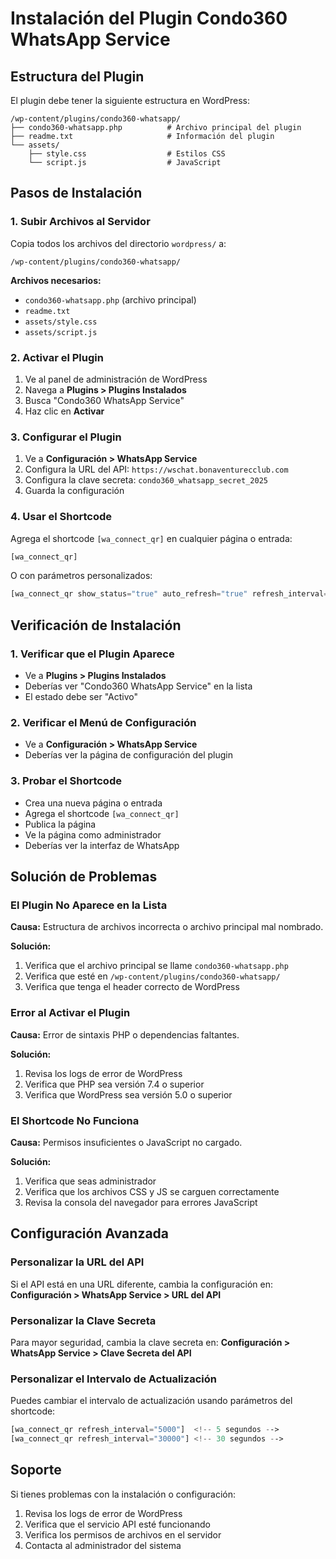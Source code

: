 # Instalación del Plugin Condo360 WhatsApp Service

## Estructura del Plugin

El plugin debe tener la siguiente estructura en WordPress:

```
/wp-content/plugins/condo360-whatsapp/
├── condo360-whatsapp.php          # Archivo principal del plugin
├── readme.txt                     # Información del plugin
└── assets/
    ├── style.css                  # Estilos CSS
    └── script.js                  # JavaScript
```

## Pasos de Instalación

### 1. Subir Archivos al Servidor

Copia todos los archivos del directorio `wordpress/` a:
```
/wp-content/plugins/condo360-whatsapp/
```

**Archivos necesarios:**
- `condo360-whatsapp.php` (archivo principal)
- `readme.txt`
- `assets/style.css`
- `assets/script.js`

### 2. Activar el Plugin

1. Ve al panel de administración de WordPress
2. Navega a **Plugins > Plugins Instalados**
3. Busca "Condo360 WhatsApp Service"
4. Haz clic en **Activar**

### 3. Configurar el Plugin

1. Ve a **Configuración > WhatsApp Service**
2. Configura la URL del API: `https://wschat.bonaventurecclub.com`
3. Configura la clave secreta: `condo360_whatsapp_secret_2025`
4. Guarda la configuración

### 4. Usar el Shortcode

Agrega el shortcode `[wa_connect_qr]` en cualquier página o entrada:

```php
[wa_connect_qr]
```

O con parámetros personalizados:

```php
[wa_connect_qr show_status="true" auto_refresh="true" refresh_interval="10000"]
```

## Verificación de Instalación

### 1. Verificar que el Plugin Aparece

- Ve a **Plugins > Plugins Instalados**
- Deberías ver "Condo360 WhatsApp Service" en la lista
- El estado debe ser "Activo"

### 2. Verificar el Menú de Configuración

- Ve a **Configuración > WhatsApp Service**
- Deberías ver la página de configuración del plugin

### 3. Probar el Shortcode

- Crea una nueva página o entrada
- Agrega el shortcode `[wa_connect_qr]`
- Publica la página
- Ve la página como administrador
- Deberías ver la interfaz de WhatsApp

## Solución de Problemas

### El Plugin No Aparece en la Lista

**Causa:** Estructura de archivos incorrecta o archivo principal mal nombrado.

**Solución:**
1. Verifica que el archivo principal se llame `condo360-whatsapp.php`
2. Verifica que esté en `/wp-content/plugins/condo360-whatsapp/`
3. Verifica que tenga el header correcto de WordPress

### Error al Activar el Plugin

**Causa:** Error de sintaxis PHP o dependencias faltantes.

**Solución:**
1. Revisa los logs de error de WordPress
2. Verifica que PHP sea versión 7.4 o superior
3. Verifica que WordPress sea versión 5.0 o superior

### El Shortcode No Funciona

**Causa:** Permisos insuficientes o JavaScript no cargado.

**Solución:**
1. Verifica que seas administrador
2. Verifica que los archivos CSS y JS se carguen correctamente
3. Revisa la consola del navegador para errores JavaScript

## Configuración Avanzada

### Personalizar la URL del API

Si el API está en una URL diferente, cambia la configuración en:
**Configuración > WhatsApp Service > URL del API**

### Personalizar la Clave Secreta

Para mayor seguridad, cambia la clave secreta en:
**Configuración > WhatsApp Service > Clave Secreta del API**

### Personalizar el Intervalo de Actualización

Puedes cambiar el intervalo de actualización usando parámetros del shortcode:

```php
[wa_connect_qr refresh_interval="5000"]  <!-- 5 segundos -->
[wa_connect_qr refresh_interval="30000"] <!-- 30 segundos -->
```

## Soporte

Si tienes problemas con la instalación o configuración:

1. Revisa los logs de error de WordPress
2. Verifica que el servicio API esté funcionando
3. Verifica los permisos de archivos en el servidor
4. Contacta al administrador del sistema
